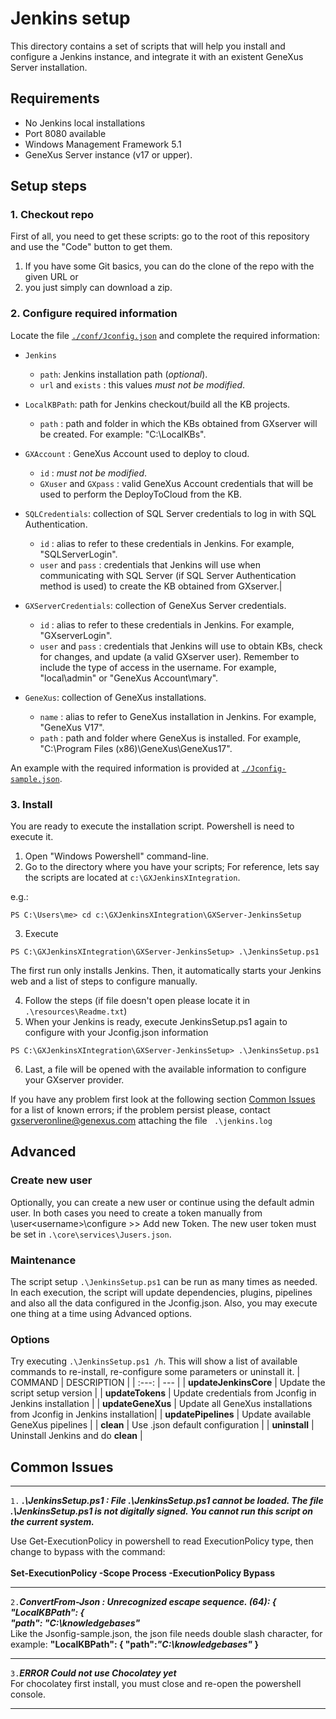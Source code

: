 
# Jenkins setup
This directory contains a set of scripts that will help you install and configure a Jenkins instance, and integrate it with an existent GeneXus Server installation.

## Requirements
- No Jenkins local installations 
- Port 8080 available
- Windows Management Framework 5.1
- GeneXus Server instance (v17 or upper).

## Setup steps

### 1. Checkout repo
First of all, you need to get these scripts: go to the root of this repository and use the "Code" button to get them.
1. If you have some Git basics, you can do the clone of the repo with the given URL or
2. you just simply can download a zip.

### 2. Configure required information
Locate the file [``./conf/Jconfig.json``](./conf/Jconfig.json) and complete the required information:

- `Jenkins`
  - `path`: Jenkins installation path (_optional_).
  - `url` and `exists` : this values *must not be modified*.

- `LocalKBPath`: path for Jenkins checkout/build all the KB projects.
  - `path` : path and folder in which the KBs obtained from GXserver will be created. For example: "C:\\LocalKBs".

- `GXAccount` : GeneXus Account used to deploy to cloud.
  - `id` : *must not be modified*.
  - `GXuser` and `GXpass` : valid GeneXus Account credentials that will be used to perform the DeployToCloud from the KB.

- `SQLCredentials`: collection of SQL Server credentials to log in with SQL Authentication.
  - `id` : alias to refer to these credentials in Jenkins. For example, "SQLServerLogin".
  - `user` and `pass` : credentials that Jenkins will use when communicating with SQL Server (if SQL Server Authentication method is used) to create the KB obtained from GXserver.|
  
- `GXServerCredentials`: collection of GeneXus Server credentials.
  - `id` : alias to refer to these credentials in Jenkins. For example, "GXserverLogin".
  - `user` and `pass` : credentials that Jenkins will use to obtain KBs, check for changes, and update (a valid GXserver user). Remember to include the type of access in the username. For example, "local\\admin" or "GeneXus Account\\mary".
  
- `GeneXus`: collection of GeneXus installations.
  - `name` : alias to refer to GeneXus installation in Jenkins. For example, "GeneXus V17".
  - `path` : path and folder where GeneXus is installed. For example, "C:\\Program Files (x86)\\GeneXus\\GeneXus17".
  
An example with the required information is provided at [``./Jconfig-sample.json``](./Jconfig-sample.json).
  
### 3. Install
You are ready to execute the installation script. Powershell is need to execute it.
1. Open "Windows Powershell" command-line.
2. Go to the directory where you have your scripts; For reference, lets say the scripts are located at `c:\GXJenkinsXIntegration`.

 e.g.:
```
PS C:\Users\me> cd c:\GXJenkinsXIntegration\GXServer-JenkinsSetup
```

3. Execute
```
PS C:\GXJenkinsXIntegration\GXServer-JenkinsSetup> .\JenkinsSetup.ps1
```
The first run only installs Jenkins. Then, it automatically starts your Jenkins web and a list of steps to configure manually.

4. Follow the steps (if file doesn't open please locate it in ``.\resources\Readme.txt``)
5. When your Jenkins is ready, execute JenkinsSetup.ps1 again to configure with your Jconfig.json information
```
PS C:\GXJenkinsXIntegration\GXServer-JenkinsSetup> .\JenkinsSetup.ps1
```

6. Last, a file will be opened with the available information to configure your GXserver provider.

If you have any problem first look at the following section [Common Issues](#common-issues) for a list of known errors; if the problem persist please, contact gxserveronline@genexus.com attaching the file `` .\jenkins.log`` 

## Advanced

### Create new user
Optionally, you can create a new user or continue using the default admin user. In both cases you need to create a token manually from <jenkinsUrl>\user\<username>\configure >> Add new Token.
The new user token must be set in ``.\core\services\Jusers.json``.

### Maintenance
The script setup ``.\JenkinsSetup.ps1`` can be run as many times as needed. In each execution, the script will update dependencies, plugins, pipelines and also all the data configured in the Jconfig.json. 
Also, you may execute one thing at a time using Advanced options.
<br>

### Options
Try executing ``.\JenkinsSetup.ps1 /h``. This will show a list of available commands to re-install, re-configure some parameters or uninstall it.
| COMMAND | DESCRIPTION |
| :---: | --- |
| **updateJenkinsCore** | Update the script setup version |
| **updateTokens** | Update credentials from Jconfig in Jenkins installation |
| **updateGeneXus** | Update all GeneXus installations from Jconfig in Jenkins installation|
| **updatePipelines** | Update available GeneXus pipelines |
| **clean** | Use .json default configuration |
| **uninstall** | Uninstall Jenkins and do **clean** |

## Common Issues
***
``1.`` ***.\JenkinsSetup.ps1 : File .\JenkinsSetup.ps1 cannot be loaded. The file***<br>
***.\JenkinsSetup.ps1 is not digitally signed. You cannot run this script on the current system.***<br>

Use Get-ExecutionPolicy in powershell to read ExecutionPolicy type, then change to bypass with the command:<br>  
**Set-ExecutionPolicy -Scope Process -ExecutionPolicy Bypass**<br>
***
``2.``***ConvertFrom-Json : Unrecognized escape sequence. (64): {***<br>
    ***"LocalKBPath":  {***<br>
                        ***"path":  "C:\knowledgebases"***<br>
Like the Jsonfig-sample.json, the json file needs double slash character, for example:
**"LocalKBPath": { "path":___"C:\\knowledgebases"___ }**
***
``3.``***ERROR Could not use Chocolatey yet***<br>
For chocolatey first install, you must close and re-open the powershell console.
***
